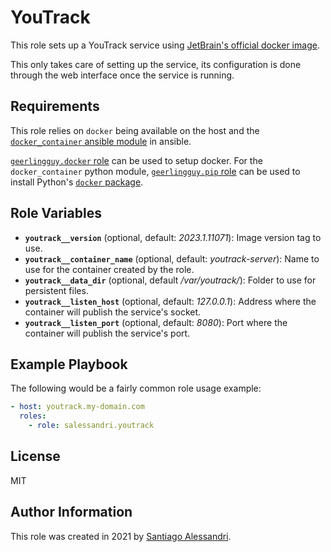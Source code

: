 # YouTrack

This role sets up a YouTrack service using [JetBrain's official docker image](https://hub.docker.com/r/jetbrains/youtrack).

This only takes care of setting up the service, its configuration is done through the web interface once the service is running.

## Requirements

This role relies on `docker` being available on the host and the [`docker_container` ansible module](https://docs.ansible.com/ansible/latest/modules/docker_container_module.html) in ansible.

[`geerlingguy.docker` role](https://galaxy.ansible.com/geerlingguy/docker) can be used to setup docker.
For the `docker_container` python module, [`geerlingguy.pip` role](https://galaxy.ansible.com/geerlingguy/pip) can be used to install Python's [`docker` package](https://pypi.org/project/docker/).

## Role Variables

 - **`youtrack__version`** (optional, default: _2023.1.11071_): Image version tag to use.
 - **`youtrack__container_name`** (optional, default: _youtrack-server_): Name to use for the container created by the role.
 - **`youtrack__data_dir`** (optional, default _/var/youtrack/_): Folder to use for persistent files.
 - **`youtrack__listen_host`** (optional, default: _127.0.0.1_): Address where the container will publish the service's socket.
 - **`youtrack__listen_port`** (optional, default: _8080_): Port where the container will publish the service's port.

## Example Playbook

The following would be a fairly common role usage example:

```yaml
- host: youtrack.my-domain.com
  roles:
    - role: salessandri.youtrack
```

## License

MIT

## Author Information

This role was created in 2021 by [Santiago Alessandri](https://rambling-ideas.salessandri.name).
